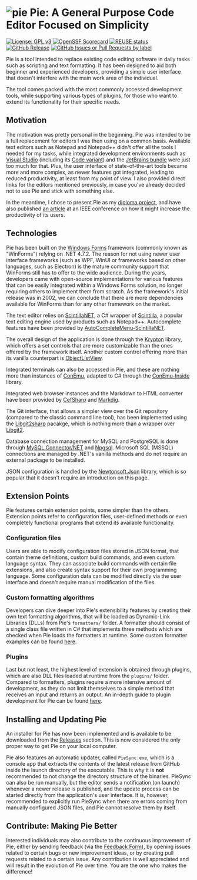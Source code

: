 # ![pie](https://i.imgur.com/mvR0VQv.png) Pie: A General Purpose Code Editor Focused on Simplicity

[![License: GPL v3](https://img.shields.io/badge/License-GPLv3-blue.svg)](https://www.gnu.org/licenses/gpl-3.0) [![OpenSSF Scorecard](https://api.scorecard.dev/projects/github.com/bwxor/pie/badge)](https://scorecard.dev/viewer/?uri=github.com/bwxor/pie) [![REUSE status](https://api.reuse.software/badge/github.com/mateasmario/pie)](https://api.reuse.software/info/github.com/mateasmario/pie)
 [![GitHub Release](https://img.shields.io/github/v/release/mateasmario/pie)](https://github.com/mateasmario/pie/releases/latest) [![GitHub Issues or Pull Requests by label](https://img.shields.io/github/issues/mateasmario/pie)](https://github.com/mateasmario/pie/issues)

Pie is a tool intended to replace existing code editing software in daily tasks such as scripting and text formatting. It has been designed to aid both beginner and experienced developers, providing a simple user interface that doesn't interfere with the main work area of the individual. 

The tool comes packed with the most commonly accessed development tools, while supporting various types of plugins, for those who want to extend its functionality for their specific needs.

## Motivation

The motivation was pretty personal in the beginning. Pie was intended to be a full replacement for editors I was then using on a common basis. Available text editors such as Notepad and Notepad++ didn't offer all the tools I needed for my tasks, while integrated development environments such as [Visual Studio](https://visualstudio.microsoft.com/) (including its [Code variant](https://code.visualstudio.com/)) and the [JetBrains bundle](https://www.jetbrains.com/ides/) were just too much for that. Plus, the user interface of state-of-the-art tools became more and more complex, as newer features got integrated, leading to reduced productivity, at least from my point of view. I also provided direct links for the editors mentioned previously, in case you've already decided not to use Pie and stick with something else.

In the meantime, I chose to present Pie as my [diploma project](https://github.com/mateasmario/diploma), and have also published [an article](https://ieeexplore.ieee.org/document/10619920/) at an IEEE conference on how it might increase the productivity of its users.

## Technologies

Pie has been built on the [Windows Forms](https://learn.microsoft.com/en-us/dotnet/desktop/winforms/?view=netdesktop-9.0) framework (commonly known as "WinForms") relying on .NET 4.7.2. The reason for not using newer user interface frameworks (such as WPF, WinUI or frameworks based on other languages, such as Electron) is the mature community support that WinForms still has to offer to the wide audience. During the years, developers came with open-source implementations for various features that can be easily integrated within a Windows Forms solution, no longer requiring others to implement them from scratch. As the framework's initial release was in 2002, we can conclude that there are more dependencies available for WinForms than for any other framework on the market.

The text editor relies on [ScintillaNET](https://github.com/jacobslusser/ScintillaNET), a C# wrapper of [Scintilla](https://sourceforge.net/projects/scintilla), a popular text editing engine used by products such as Notepad++. Autocomplete features have been provided by [AutoCompleteMenu-ScintillaNET](https://github.com/Ahmad45123/AutoCompleteMenu-ScintillaNET).

The overall design of the application is done through the [Krypton](https://github.com/ComponentFactory/Krypton) library, which offers a set controls that are more customizable than the ones offered by the framework itself. Another custom control offering more than its vanilla counterpart is [ObjectListView](https://objectlistview.sourceforge.net/cs/index.html).

Integrated terminals can also be accessed in Pie, and these are nothing more than instances of [ConEmu](https://github.com/Maximus5/ConEmu), adapted to C# through the [ConEmu-Inside](https://github.com/Maximus5/conemu-inside) library.

Integrated web browser instances and the Markdown to HTML converter have been provided by [CefSharp](https://github.com/cefsharp/CefSharp) and [Markdig](https://github.com/xoofx/markdig).

The Git interface, that allows a simpler view over the Git repository (compared to the classic command line tool), has been implemented using the [Libgit2sharp](https://github.com/libgit2/libgit2) pacakge, which is nothing more than a wrapper over [Libgit2](https://github.com/libgit2/libgit2).

Database connection management for MySQL and PostgreSQL is done through [MySQL Connector/NET](https://github.com/mysql/mysql-connector-net) and [Npgsql](https://github.com/npgsql/npgsql). Microsoft SQL (MSSQL) connections are managed by .NET's vanilla methods and do not require an external package to be installed.

JSON configuration is handled by the [Newtonsoft.Json](https://github.com/JamesNK/Newtonsoft.Json) library, which is so popular that it doesn't require an introduction on this page.

## Extension Points

Pie features certain extension points, some simpler than the others. Extension points refer to configuration files, user-defined methods or even completely functional programs that extend its available functionality.

### Configuration files
Users are able to modify configuration files stored in JSON format, that contain theme definitions, custom build commands, and even custom language syntax. They can associate build commands with certain file extensions, and also create syntax support for their own programming language. Some configuration data can be modified directly via the user interface and doesn't require manual modification of the files.

### Custom formatting algorithms
Developers can dive deeper into Pie's extensibility features by creating their own text formatting algorithms, that will be loaded as Dynamic-Link Libraries (DLLs) from Pie's `formatters/` folder. A formatter should consist of a single class file written in C# that implements three methods which are checked when Pie loads the formatters at runtime. Some custom formatter examples can be found [here](https://github.com/bwxor/pie/tree/main/application/Formatters).   

### Plugins
Last but not least, the highest level of extension is obtained through plugins, which are also DLL files loaded at runtime from the `plugins/` folder. Compared to formatters, plugins require a more intensive amount of development, as they do not limit themselves to a simple method that receives an input and returns an output. An in-depth guide to plugin development for Pie can be found [here](PLUGINS.md).

## Installing and Updating Pie

An installer for Pie has now been implemented and is available to be downloaded from the [Releases](https://github.com/bwxor/pie/releases) section. This is now considered the only proper way to get Pie on your local computer. 

Pie also features an automatic updater, called `PieSync.exe`, which is a console app that extracts the contents of the latest release from GitHub inside the launch directory of the executable. This is why it is **not** recommended to not change the directory structure of the binaries. PieSync can also be run manually, but the editor sends a notification (on launch) whenever a newer release is published, and the update process can be started directly from the application's user interface. It is, however, recommended to explicitly run PieSync when there are errors coming from manually configured JSON files, and Pie cannot resolve them by itself.

## Contribute: Making Pie Better

Interested individuals may also contribute to the continuous improvement of Pie, either by sending feedback (via the [Feedback Form](https://forms.gle/L3mjuyTrYwBSVdYJ9)), by opening issues related to certain bugs or new improvement ideas, or by creating pull requests related to a certain issue. Any contribution is well appreciated and will result in the evolution of Pie over time. You are the one who makes the difference!
